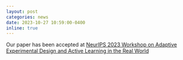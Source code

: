 ```yaml
---
layout: post
categories: news
date: 2023-10-27 10:59:00-0400
inline: true
---
```


Our paper has been accepted at [NeurIPS 2023 Workshop on Adaptive Experimental Design and Active Learning in the Real World](https://realworldml.github.io/neurips2023/)
